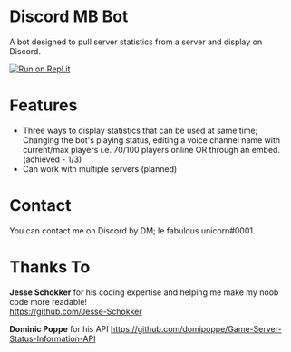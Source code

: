 # Discord MB Bot
A bot designed to pull server statistics from a server and display on Discord. 

[![Run on Repl.it](https://repl.it/badge/github/JordanWKWhite/MBBStatsBot)](https://repl.it/github/JordanWKWhite/MBBStatsBot)

# Features
- Three ways to display statistics that can be used at same time; Changing the bot's playing status, editing a voice channel name with current/max players i.e. 70/100 players online OR through an embed. (achieved - 1/3)
- Can work with multiple servers (planned)

# Contact
You can contact me on Discord by DM; le fabulous unicorn#0001.

# Thanks To
**Jesse Schokker** for his coding expertise and helping me make my noob code more readable!</br>
https://github.com/Jesse-Schokker

**Dominic Poppe** for his API
https://github.com/domipoppe/Game-Server-Status-Information-API


